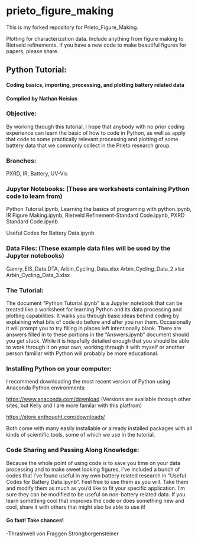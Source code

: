 # prieto_figure_making
This is my forked repository for Prieto_Figure_Making. 

Plotting for characterization data. Include anything from figure making to Rietveld refinements. If you have a new code to make beautiful figures for papers, please share.
## Python Tutorial:
#### Coding basics, importing, processing, and plotting battery related data
#### Complied by Nathan Neisius
### Objective:
By working through this tutorial, I hope that anybody with no prior coding experience can learn the basic of how to code in Python, as well as apply that code to some practically relevant processing and plotting of some battery data that we commonly collect in the Prieto research group.
### Branches:
PXRD, IR, Battery, UV-Vis
### Jupyter Notebooks: (These are worksheets containing Python code to learn from)
Python Tutorial.ipynb,   Learning the basics of programing with python.ipynb,   IR Figure Making.ipynb,   Rietveld Refinement-Standard Code.ipynb,   PXRD Standard Code.ipynb

Useful Codes for Battery Data.ipynb
### Data Files: (These example data files will be used by the Jupyter notebooks)
Gamry_EIS_Data.DTA,
Arbin_Cycling_Data.xlsx
Arbin_Cycling_Data_2.xlsx
Arbin_Cycling_Data_3.xlsx
### The Tutorial:
The document “Python Tutorial.ipynb” is a Jupyter notebook that can be treated like a worksheet for
learning Python and its data processing and plotting capabilities. It walks you through basic ideas
behind coding by explaining what bits of code do before and after you run them. Occasionally it will
prompt you to try filling in places left intentionally blank. There are answers filled in to these
portions in the “Answers.ipynb” document should you get stuck.
While it is hopefully detailed enough that you should be able to work through it on your own,
working through it with myself or another person familiar with Python will probably be more
educational.
### Installing Python on your computer:
I recommend downloading the most recent version of Python using Anaconda Python environments:

https://www.anaconda.com/download (Versions are available through other sites, but Kelly and I are more familar with this platfrom)

https://store.enthought.com/downloads/ 

Both come with many easily installable or already installed packages with all kinds of scientific tools, some of which we use in the tutorial.
### Code Sharing and Passing Along Knowledge:
Because the whole point of using code is to save you time on your data processing and to make
sweet looking figures, I’ve included a bunch of codes that I’ve found useful in my own battery
related research in “Useful Codes for Battery Data.ipynb”. Feel free to use them as you will. Take
them and modify them as much as you’d like to fit your specific application. I’m sure they can be
modified to be useful on non-battery related data. If you learn something cool that improves the
code or does something new and cool, share it with others that might also be able to use it!

#### Go fast! Take chances!
-Thrashwell von Fraggen Strongborgensteiner
